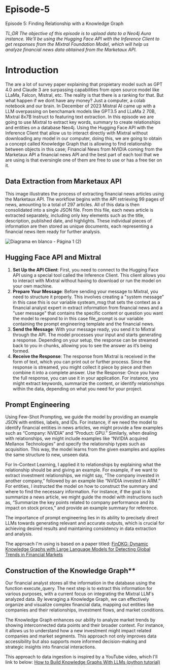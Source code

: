 # Episode-5
Episode 5: Finding Relationship with a Knowledge Graph

*TL;DR The objective of this episode is to upload data to a Neo4j Aura instance. We'll be using the Hugging Face API with the Inference Client to get responses from the Mixtral Foundation Model, which will help us analyze financial news data obtained from the Marketaux API.*

# Introduction

The are a lot of survey paper explaining that propietary model such as GPT 4.0 and Claude 3 are surpassing capabilities from open source model like LLaMa, Falcon, Mistral, etc. The reality is that there is a ranking for that. But what happen if we dont have any money? Just a computer, a colab notebook and our brain. In December of 2023 Mistral AI came up with a LLM overpassing on benchamark models like GPT3.5 and LLaMa 2 70B, Mixtral 8x7B Instruct to featuring text extraction. In this episode we are going to use Mixtral to extract key words, summary to create relationships and entities on a database Neo4j. Using the Hugging Face API with the Inference Client that allow us to interact directly with Mixtral without downloading any model in our computer, doing this, we are going to obtain a concept called Knowledge Graph that is allowing to find relationship between objects in this case; Financial News from NVIDIA coming from the Marketaux API a financial news API and the best part of each tool that we are using is that eversingle one of them are free to use or has a free tier on it.

## Data Extraction from Marketaux API
This image illustrates the process of extracting financial news articles using the Marketaux API. The workflow begins with the API retrieving 99 pages of news, amounting to a total of 297 articles. All of this data is then consolidated into a single JSON file. From this file, each news article is extracted separately, including only key elements such as the title, description, published date, and highlights. These individual pieces of information are then stored as unique documents, each representing a financial news item ready for further analysis.


![Diagrama en blanco - Página 1 (2)](https://github.com/user-attachments/assets/cf731986-3e10-40b2-8e0e-9006303a2eba)

## Hugging Face API and Mixtral
1. **Set Up the API Client**: First, you need to connect to the Hugging Face API using a special tool called the Inference Client. This client allows you to interact with Mixtral without having to download or run the model on your own machine.
2. **Prepare Your Message**: Before sending your message to Mixtral, you need to structure it properly. This involves creating a "system message" in this case this is our variable systeam_msg that sets the context as a financial analyst expert in extract information from financial news and a "user message" that contains the specific content or question you want the model to respond to in this case file_prompt is our variable containing the prompt engineering template and the financial news.
3. **Send the Message**: With your message ready, you send it to Mixtral through the API. The model processes your input and starts generating a response. Depending on your setup, the response can be streamed back to you in chunks, allowing you to see the answer as it’s being formed.
4. **Receive the Response**: The response from Mixtral is received in the form of text, which you can print out or further process. Since the response is streamed, you might collect it piece by piece and then combine it into a complete answer.
Use the Response: Once you have the full response, you can use it in your application. For instance, you might extract keywords, summarize the content, or identify relationships within the data, depending on what you need for your project.

## Prompt Engineering
Using Few-Shot Prompting, we guide the model by providing an example JSON with entities, labels, and IDs. For instance, if we need the model to identify financial entities in news articles, we might provide a few examples such as “Company: NVIDIA” and “Product: GPU.” Similarly, when dealing with relationships, we might include examples like “NVIDIA acquired Mellanox Technologies” and specify the relationship types such as acquisition. This way, the model learns from the given examples and applies the same structure to new, unseen data.

For In-Context Learning, I applied it to relationships by explaining what the relationship should be and giving an example. For example, if we want to extract investment relationships, we might say, “The company invested in another company,” followed by an example like “NVIDIA invested in ARM.” For entities, I instructed the model on how to construct the summary and where to find the necessary information. For instance, if the goal is to summarize a news article, we might guide the model with instructions such as, “Summarize the key points related to company performance and its impact on stock prices,” and provide an example summary for reference.

The importance of prompt engineering lies in its ability to precisely direct LLMs towards generating relevant and accurate outputs, which is crucial for achieving desired results and maintaining consistency in data extraction and analysis.

The approach I'm using is based on a paper titled: [FinDKG: Dynamic Knowledge Graphs with Large Language Models for Detecting Global Trends in Financial Markets](https://arxiv.org/pdf/2407.10909)

## Construction of the Knowledge Graph**

Our financial analyst stores all the information in the database using the function execute_query. The next step is to extract this information for various purposes, with a current focus on integrating the Mixtral LLM's analyzed data. By leveraging a Knowledge Graph, we can effectively organize and visualize complex financial data, mapping out entities like companies and their relationships, investment flows, and market conditions.

The Knowledge Graph enhances our ability to analyze market trends by showing interconnected data points and their broader context. For instance, it allows us to understand how a new investment might impact related companies and market segments. This approach not only improves data accessibility but also supports more informed decision-making and strategic insights into financial interactions.

This approach to data ingestion is inspired by a YouTube video, which I'll link to below: [How to Build Knowledge Graphs With LLMs (python tutorial)](https://www.youtube.com/watch?v=tcHIDCGu6Yw&t=1258s)
